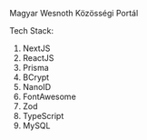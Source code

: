 Magyar Wesnoth Közösségi Portál

Tech Stack:

1. NextJS
2. ReactJS
3. Prisma
4. BCrypt
5. NanoID
6. FontAwesome
7. Zod
8. TypeScript
9. MySQL

